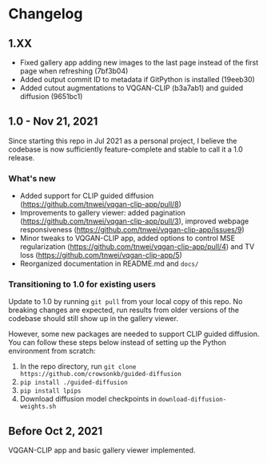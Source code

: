 # Changelog

## 1.XX

+ Fixed gallery app adding new images to the last page instead of the first page when refreshing (7bf3b04)
+ Added output commit ID to metadata if GitPython is installed (19eeb30)
+ Added cutout augmentations to VQGAN-CLIP (b3a7ab1) and guided diffusion (9651bc1)

## 1.0 - Nov 21, 2021

Since starting this repo in Jul 2021 as a personal project, I believe the codebase is now sufficiently feature-complete and stable to call it a 1.0 release. 

### What's new

+ Added support for CLIP guided diffusion (https://github.com/tnwei/vqgan-clip-app/pull/8)
+ Improvements to gallery viewer: added pagination (https://github.com/tnwei/vqgan-clip-app/pull/3), improved webpage responsiveness (https://github.com/tnwei/vqgan-clip-app/issues/9)
+ Minor tweaks to VQGAN-CLIP app, added options to control MSE regularization (https://github.com/tnwei/vqgan-clip-app/pull/4) and TV loss (https://github.com/tnwei/vqgan-clip-app/5)
+ Reorganized documentation in README.md and `docs/`

### Transitioning to 1.0 for existing users

Update to 1.0 by running `git pull` from your local copy of this repo. No breaking changes are expected, run results from older versions of the codebase should still show up in the gallery viewer.

However, some new packages are needed to support CLIP guided diffusion. You can follow these steps below instead of setting up the Python environment from scratch:

1. In the repo directory, run `git clone https://github.com/crowsonkb/guided-diffusion`
2. `pip install ./guided-diffusion`
3. `pip install lpips`
4. Download diffusion model checkpoints in `download-diffusion-weights.sh`

## Before Oct 2, 2021

VQGAN-CLIP app and basic gallery viewer implemented.